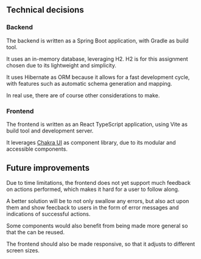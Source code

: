 
## Technical decisions

### Backend

The backend is written as a Spring Boot application, with Gradle as build tool. 

It uses an in-memory database, leveraging H2. H2 is for this assignment chosen due to its lightweight and simplicity.

It uses Hibernate as ORM because it allows for a fast development cycle, with features such as automatic schema generation and mapping.

In real use, there are of course other considerations to make.


### Frontend

The frontend is written as an React TypeScript application, using Vite as build tool and development server.

It leverages [Chakra UI](https://v2.chakra-ui.com/) as component library, due to its modular and accessible components.

## Future improvements

Due to time limitations, the frontend does not yet support much feedback on actions performed, which makes it hard for a user to follow along. 

A better solution will be to not only swallow any errors, but also act upon them and show feecback to users in the form of error messages and 
indications of successful actions.

Some components would also benefit from being made more general so that the can be reused.

The frontend should also be made responsive, so that it adjusts to different screen sizes.
